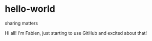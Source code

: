 # hello-world
sharing matters

Hi all! I'm Fabien, just starting to use GitHub and excited about that!
